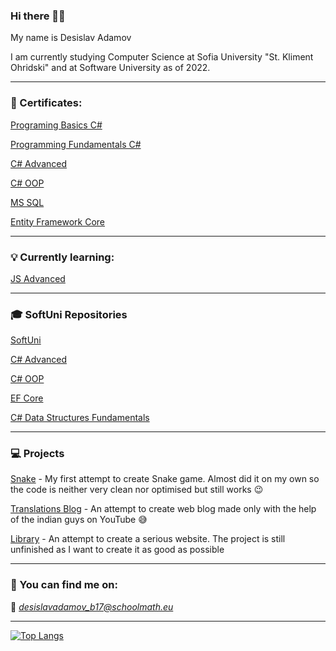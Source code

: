 ### Hi there 👋:slightly_smiling_face:	

My name is Desislav Adamov

I am currently studying Computer Science at Sofia University "St. Kliment Ohridski" and at Software University as of 2022.


---
  ### **📜 Certificates:**
  
  [Programing Basics C#](https://softuni.bg/certificates/details/112114/fdfaa873)
  
  [Programming Fundamentals C#](https://softuni.bg/certificates/details/119968/d26d6ed7)
  
  [C# Advanced](https://softuni.bg/certificates/details/123698/85507805)
  
  [C# OOP](https://softuni.bg/certificates/details/131038/8fbf7dd6)
  
  [MS SQL](https://softuni.bg/certificates/details/134870/38a2b678)
  
  [Entity Framework Core](https://softuni.bg/certificates/details/138360/65f5e8fc)
  
  
  ---
  ### **💡 Currently learning:**
  
  [JS Advanced](https://softuni.bg/modules/76/js-advanced/1362)
  
  
  ---
  ### **🎓 SoftUni Repositories**
  
[SoftUni](https://github.com/DekataBG/SoftUni)

[C# Advanced](https://github.com/DekataBG/SoftUni/tree/master/Advanced)

[C# OOP](https://github.com/DekataBG/SoftUni/tree/master/OOP)

[EF Core](https://github.com/DekataBG/SoftUni/tree/master/DB)

[C# Data Structures Fundamentals](https://github.com/DekataBG/SoftUni/tree/master/Data%20Structures)


---
  ### **💻 Projects**
  
  [Snake](https://github.com/DekataBG/Snake) - My first attempt to create Snake game. Almost did it on my own so the code is neither very clean nor optimised but still works :wink:
  
  [Translations Blog](https://github.com/DekataBG/TranslationsBlog) - An attempt to create web blog made only with the help of the indian guys on YouTube :sweat_smile:
  
  [Library](https://github.com/DekataBG/Library) - An attempt to create a serious website. The project is still unfinished as I want to create it as good as possible 
  
  
  ---
  ### 💬 You can find me on: 
:email: *desislavadamov_b17@schoolmath.eu*
  
  
  ---
  [![Top Langs](https://github-readme-stats.vercel.app/api/top-langs/?username=dekatabg)](https://github.com/dekatabg/github-readme-stats)
  
  
